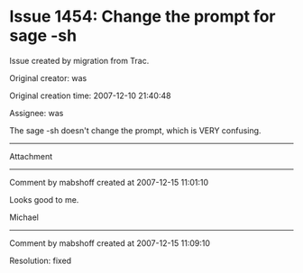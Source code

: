 # Issue 1454: Change the prompt for sage -sh

Issue created by migration from Trac.

Original creator: was

Original creation time: 2007-12-10 21:40:48

Assignee: was

The sage -sh doesn't change the prompt, which is VERY confusing.


---

Attachment


---

Comment by mabshoff created at 2007-12-15 11:01:10

Looks good to me.

Michael


---

Comment by mabshoff created at 2007-12-15 11:09:10

Resolution: fixed
